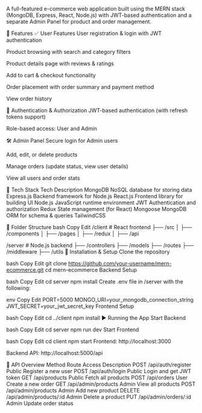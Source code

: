 A full-featured e-commerce web application built using the MERN stack (MongoDB, Express, React, Node.js) with JWT-based authentication and a separate Admin Panel for product and order management.

🚀 Features
✅ User Features
User registration & login with JWT authentication

Product browsing with search and category filters

Product details page with reviews & ratings

Add to cart & checkout functionality

Order placement with order summary and payment method

View order history

🔐 Authentication & Authorization
JWT-based authentication (with refresh tokens support)

Role-based access: User and Admin

🛠️ Admin Panel
Secure login for Admin users

Add, edit, or delete products

Manage orders (update status, view user details)

View all users and order stats

🧰 Tech Stack
Tech	Description
MongoDB	NoSQL database for storing data
Express.js	Backend framework for Node.js
React.js	Frontend library for building UI
Node.js	JavaScript runtime environment
JWT	Authentication and authorization
Redux	State management (for React)
Mongoose	MongoDB ORM for schema & queries
TailwindCSS 

📁 Folder Structure
bash
Copy
Edit
/client        # React frontend
├── /src
│   ├── /components
│   ├── /pages
│   ├── /redux
│   ├── /api

/server        # Node.js backend
├── /controllers
├── /models
├── /routes
├── /middleware
├── /utils
🔧 Installation & Setup
Clone the repository

bash
Copy
Edit
git clone https://github.com/your-username/mern-ecommerce.git
cd mern-ecommerce
Backend Setup

bash
Copy
Edit
cd server
npm install
Create .env file in /server with the following:

env
Copy
Edit
PORT=5000
MONGO_URI=your_mongodb_connection_string
JWT_SECRET=your_jwt_secret_key
Frontend Setup

bash
Copy
Edit
cd ../client
npm install
▶️ Running the App
Start Backend

bash
Copy
Edit
cd server
npm run dev
Start Frontend

bash
Copy
Edit
cd client
npm start
Frontend: http://localhost:3000

Backend API: http://localhost:5000/api

🔑 API Overview
Method	Route	Access	Description
POST	/api/auth/register	Public	Register a new user
POST	/api/auth/login	Public	Login and get JWT token
GET	/api/products	Public	Fetch all products
POST	/api/orders	User	Create a new order
GET	/api/admin/products	Admin	View all products
POST	/api/admin/products	Admin	Add new product
DELETE	/api/admin/products/:id	Admin	Delete a product
PUT	/api/admin/orders/:id	Admin	Update order status

